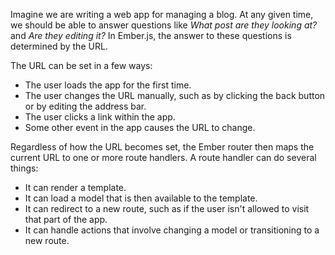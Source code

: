 Imagine we are writing a web app for managing a blog. At any given time, we should be able to answer questions like *What post are they looking at?* and *Are they editing it?* In Ember.js, the answer to these questions is determined by the URL.

The URL can be set in a few ways:

* The user loads the app for the first time.
* The user changes the URL manually, such as by clicking the back button or by editing the address bar.
* The user clicks a link within the app.
* Some other event in the app causes the URL to change.

Regardless of how the URL becomes set, the Ember router then maps the current URL to one or more route handlers. A route handler can do several things:

* It can render a template.
* It can load a model that is then available to the template.
* It can redirect to a new route, such as if the user isn't allowed to visit that part of the app.
* It can handle actions that involve changing a model or transitioning to a new route.